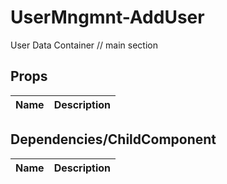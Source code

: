 # UserMngmnt-AddUser
User Data Container // main section

## Props

| Name | Description |
|----|----|

## Dependencies/ChildComponent

| Name | Description |
|----|----|